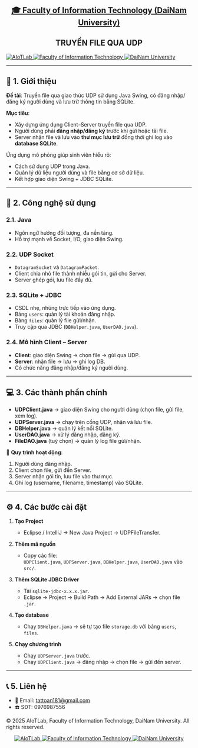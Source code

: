 <h2 align="center">
    <a href="https://dainam.edu.vn/vi/khoa-cong-nghe-thong-tin">
    🎓 Faculty of Information Technology (DaiNam University)
    </a>
</h2>
<h2 align="center">
   TRUYỀN FILE QUA UDP
</h2>

<a href="https://www.facebook.com/DNUAIoTLab">
    <img src="https://img.shields.io/badge/AIoTLab-green?style=for-the-badge" alt="AIoTLab"/>
</a>
<a href="https://dainam.edu.vn/vi/khoa-cong-nghe-thong-tin">
    <img src="https://img.shields.io/badge/Faculty%20of%20Information%20Technology-blue?style=for-the-badge" alt="Faculty of Information Technology"/>
</a>
<a href="https://dainam.edu.vn">
    <img src="https://img.shields.io/badge/DaiNam%20University-orange?style=for-the-badge" alt="DaiNam University"/>
</a>

</div>

---

## 📖 1. Giới thiệu

**Đề tài**: Truyền file qua giao thức UDP sử dụng Java Swing, có đăng nhập/đăng ký người dùng và lưu trữ thông tin bằng SQLite.  

**Mục tiêu**:  
- Xây dựng ứng dụng Client–Server truyền file qua UDP.  
- Người dùng phải **đăng nhập/đăng ký** trước khi gửi hoặc tải file.  
- Server nhận file và lưu vào **thư mục lưu trữ** đồng thời ghi log vào **database SQLite**.  

Ứng dụng mô phỏng giúp sinh viên hiểu rõ:  
- Cách sử dụng UDP trong Java.  
- Quản lý dữ liệu người dùng và file bằng cơ sở dữ liệu.  
- Kết hợp giao diện Swing + JDBC SQLite.  

---

## 📌 2. Công nghệ sử dụng

### 2.1. Java
- Ngôn ngữ hướng đối tượng, đa nền tảng.  
- Hỗ trợ mạnh về Socket, I/O, giao diện Swing.  

### 2.2. UDP Socket
- `DatagramSocket` và `DatagramPacket`.  
- Client chia nhỏ file thành nhiều gói tin, gửi cho Server.  
- Server ghép gói, lưu file đầy đủ.  

### 2.3. SQLite + JDBC
- CSDL nhẹ, nhúng trực tiếp vào ứng dụng.  
- Bảng `users`: quản lý tài khoản đăng nhập.  
- Bảng `files`: quản lý file gửi/nhận.  
- Truy cập qua JDBC (`DBHelper.java`, `UserDAO.java`).  

### 2.4. Mô hình Client – Server
- **Client**: giao diện Swing → chọn file → gửi qua UDP.  
- **Server**: nhận file → lưu → ghi log DB.  
- Có chức năng đăng nhập/đăng ký người dùng.  

---

## 💻 3. Các thành phần chính

- **UDPClient.java** → giao diện Swing cho người dùng (chọn file, gửi file, xem log).  
- **UDPServer.java** → chạy trên cổng UDP, nhận và lưu file.  
- **DBHelper.java** → quản lý kết nối SQLite.  
- **UserDAO.java** → xử lý đăng nhập, đăng ký.  
- **FileDAO.java** (tuỳ chọn) → quản lý log file gửi/nhận.  

📌 **Quy trình hoạt động**:  
1. Người dùng đăng nhập.  
2. Client chọn file, gửi đến Server.  
3. Server nhận gói tin, lưu file vào thư mục.  
4. Ghi log (username, filename, timestamp) vào SQLite.  

---

## ⚙️ 4. Các bước cài đặt

1. **Tạo Project**  
   - Eclipse / IntelliJ → New Java Project → UDPFileTransfer.  

2. **Thêm mã nguồn**  
   - Copy các file:  
     `UDPClient.java`, `UDPServer.java`, `DBHelper.java`, `UserDAO.java` vào `src/`.  

3. **Thêm SQLite JDBC Driver**  
   - Tải `sqlite-jdbc-x.x.x.jar`.  
   - Eclipse → Project → Build Path → Add External JARs → chọn file `.jar`.  

4. **Tạo database**  
   - Chạy `DBHelper.java` → sẽ tự tạo file `storage.db` với bảng `users`, `files`.  

5. **Chạy chương trình**  
   - Chạy `UDPServer.java` trước.  
   - Chạy `UDPClient.java` → đăng nhập → chọn file → gửi đến server.  

---

## 📞 5. Liên hệ
- 💌 Email: tattoan181@gmail.com  
- ☎️ SĐT: 0976987556  

© 2025 AIoTLab, Faculty of Information Technology, DaiNam University. All rights reserved.  

<div align="center">
<a href="https://www.facebook.com/DNUAIoTLab">
    <img src="https://img.shields.io/badge/AIoTLab-green?style=for-the-badge" alt="AIoTLab"/>
</a>
<a href="https://dainam.edu.vn/vi/khoa-cong-nghe-thong-tin">
    <img src="https://img.shields.io/badge/Faculty%20of%20Information%20Technology-blue?style=for-the-badge" alt="Faculty of Information Technology"/>
</a>
<a href="https://dainam.edu.vn">
    <img src="https://img.shields.io/badge/DaiNam%20University-orange?style=for-the-badge" alt="DaiNam University"/>
</a>
</div>

